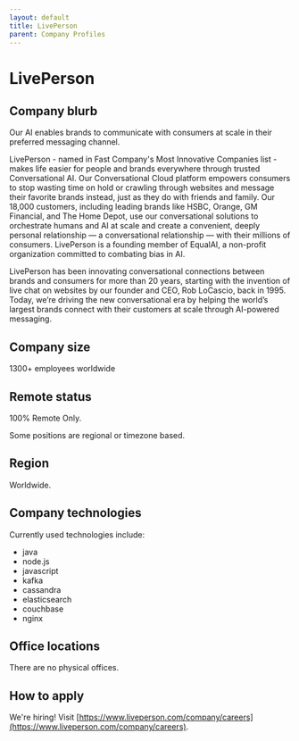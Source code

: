 ```yaml
---
layout: default
title: LivePerson
parent: Company Profiles
---
```


# LivePerson

## Company blurb

Our AI enables brands to communicate with consumers at scale in their preferred messaging channel.

LivePerson - named in Fast Company's Most Innovative Companies list - makes life easier for people and brands everywhere through trusted Conversational AI. Our Conversational Cloud platform empowers consumers to stop wasting time on hold or crawling through websites and message their favorite brands instead, just as they do with friends and family. Our 18,000 customers, including leading brands like HSBC, Orange, GM Financial, and The Home Depot, use our conversational solutions to orchestrate humans and AI at scale and create a convenient, deeply personal relationship — a conversational relationship — with their millions of consumers. LivePerson is a founding member of EqualAI, a non-profit organization committed to combating bias in AI.

LivePerson has been innovating conversational connections between brands and consumers for more than 20 years, starting with the invention of live chat on websites by our founder and CEO, Rob LoCascio, back in 1995. Today, we’re driving the new conversational era by helping the world’s largest brands connect with their customers at scale through AI-powered messaging.

## Company size

1300+ employees worldwide

## Remote status

100% Remote Only.

Some positions are regional or timezone based.

## Region

Worldwide.

## Company technologies

Currently used technologies include:
- java
- node.js
- javascript
- kafka
- cassandra
- elasticsearch  
- couchbase
- nginx

## Office locations

There are no physical offices.

## How to apply

We're hiring! Visit [https://www.liveperson.com/company/careers](https://www.liveperson.com/company/careers).